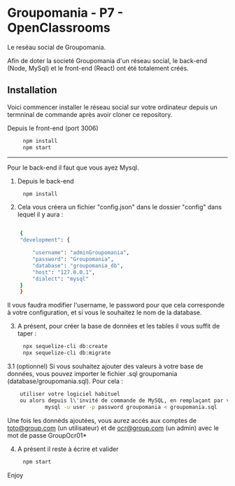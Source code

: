 
# Groupomania - P7 - OpenClassrooms

Le reséau social de Groupomania.

Afin de doter la societé Groupomania d'un réseau social, le back-end (Node, MySql) et le front-end (React) ont été totalement créés.

## Installation

Voici commencer installer le réseau social sur votre ordinateur depuis un termninal de commande après avoir cloner ce repository.

Depuis le front-end (port 3006)
```bash
     npm install
     npm start
```
 --- 
 

Pour le back-end il faut que vous ayez Mysql.


1. Depuis le back-end
```bash
     npm install
```

2. Cela vous créera un fichier "config.json" dans le dossier "config" dans lequel il y aura :
```bash

    {
    "development": {

        "username": "adminGroupomania",
        "password": "Groupomania",
        "database": "groupomania_db",
        "host": "127.0.0.1",
        "dialect": "mysql"
    }
    }
```
Il vous faudra modifier l'username, le password pour que cela corresponde à votre configuration, et si vous le souhaitez le nom de la database.

3. A présent, pour créer la base de données et les tables il vous suffit de taper :
```bash
     npx sequelize-cli db:create
     npx sequelize-cli db:migrate
```

3.1 (optionnel) Si vous souhaitez ajouter des valeurs à votre base de données, vous pouvez importer le fichier .sql groupomania (database/groupomania.sql).
Pour cela :
```bash
    utiliser votre logiciel habituel
    ou alors depuis l\'invité de commande de MySQL, en remplaçant par votre "user" et "password", la commande 
            mysql -u user -p password groupomania < groupomania.sql 
```
Une fois les donnéds ajoutées, vous aurez accés aux comptes de toto@group.com (un utilisateur) et de ocr@group.com (un admin) avec le mot de passe GroupOcr01*


4. A présent il reste à écrire et valider
```bash
     npm start
```

Enjoy


